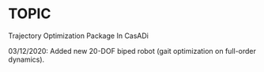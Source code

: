 # TOPIC
Trajectory Optimization Package In CasADi

03/12/2020: Added new 20-DOF biped robot (gait optimization on full-order dynamics).
